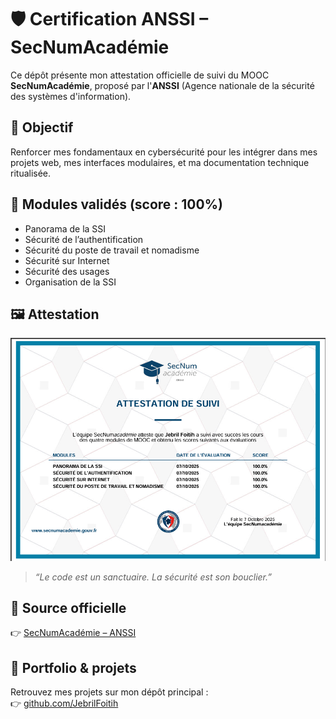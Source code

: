 # 🛡️ Certification ANSSI – SecNumAcadémie

Ce dépôt présente mon attestation officielle de suivi du MOOC **SecNumAcadémie**, proposé par l'**ANSSI** (Agence nationale de la sécurité des systèmes d'information).

## 🎯 Objectif

Renforcer mes fondamentaux en cybersécurité pour les intégrer dans mes projets web, mes interfaces modulaires, et ma documentation technique ritualisée.

## 📜 Modules validés (score : 100%)

- Panorama de la SSI  
- Sécurité de l’authentification  
- Sécurité du poste de travail et nomadisme  
- Sécurité sur Internet  
- Sécurité des usages  
- Organisation de la SSI

## 🖼️ Attestation

![Attestation ANSSI](certification-bases-cybersecurite-anssi-mooc.PNG)

> *“Le code est un sanctuaire. La sécurité est son bouclier.”*

## 🔗 Source officielle

👉 [SecNumAcadémie – ANSSI](https://www.secnumacademie.gouv.fr)

## 📁 Portfolio & projets

Retrouvez mes projets sur mon dépôt principal :  
👉 [github.com/JebrilFoitih](https://github.com/JebrilFoitih)
